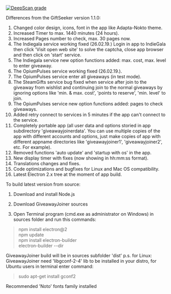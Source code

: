 [![DeepScan grade](https://deepscan.io/api/teams/2928/projects/4373/branches/35596/badge/grade.svg)](https://deepscan.io/dashboard#view=project&tid=2928&pid=4373&bid=35596)

 Differences from the GiftSeeker version 1.1.0:

 1. Changed color design, icons, font in the app like Adapta-Nokto theme.
 2. Increased Timer to max. 1440 minutes (24 hours).
 3. Increased Pages number to check, max. 30 pages now.
 4. The Indiegala service working fixed (26.02.19.) Login in app to IndieGala then click 'Visit open web site' to solve the       captcha, close app browser and then click on 'start' service.
 5. The Indiegala service new option functions added: max. cost, max. level to enter giveaway.
 6. The OpiumPulses service working fixed (26.02.19.).
 7. The OpiumPulses service enter all giveaways (in test mode).
 8. The SteamGifts service bug fixed when service after join to the giveaway from wishlist and continuing join to the normal     giveaways by ignoring options like 'min. & max. cost', 'points to reserve', 'min. level' to join.
 9. The OpiumPulses service new option functions added: pages to check giveaways.
10. Added retry connect to services in 5 minutes if the app can't connect to the service.
11. Completely portable app (all user data and options storied in app subdirectory 'giveawayjoinerdata'. You can use multiple 
    copies of the app with different accounts and options, just make copies of app with different appname directories 
    like 'giveawayjoiner1', 'giveawayjoiner2', etc. For example).
12. Removed functions 'auto update' and 'startup with os' in the app.
13. New display timer with fixes (now showing in hh:mm:ss format).
14. Translations changes and fixes.
15. Code optimizations and bugfixes for Linux and Mac OS compatibility.
16. Latest Electron 2.x tree at the moment of app build.


  To build latest version from source:

  1. Download and install Node.js
  2. Download GiveawayJoiner sources

  3. Open Terminal program (cmd.exe as administrator on Windows) in sources folder and run this commands:
  >npm install electron@2                                  
  >npm update                                 
  >npm install electron-builder                   
  >electron-builder --dir                              
  
  GiveawayJoiner build will be in sources subfolder 'dist'
  p.s. for Linux: GiveawayJoiner need 'libgconf-2-4' lib to be installed in your distro, for Ubuntu users in terminal enter command:
  >sudo apt-get install gconf2
  
  Recommended 'Noto' fonts family installed

